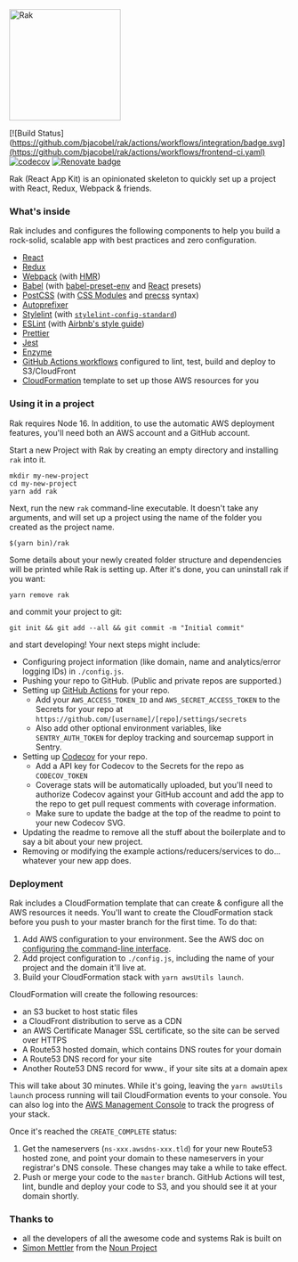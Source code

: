 <img src="https://rak.bjacobel.com/logo.svg" alt="Rak" width="200px">

[![Build Status](https://github.com/bjacobel/rak/actions/workflows/integration/badge.svg](https://github.com/bjacobel/rak/actions/workflows/frontend-ci.yaml) [![codecov](https://codecov.io/gh/bjacobel/rak/branch/master/graph/badge.svg)](https://codecov.io/gh/bjacobel/rak) [![Renovate badge](https://badges.renovateapi.com/github/bjacobel/rak)](https://renovatebot.com/)

Rak (React App Kit) is an opinionated skeleton to quickly set up a project with React, Redux, Webpack & friends.

### What's inside

Rak includes and configures the following components to help you build a rock-solid, scalable app with best practices and zero configuration.

- [React](https://facebook.github.io/react/)
- [Redux](http://redux.js.org/)
- [Webpack](https://webpack.github.io/) (with [HMR](https://webpack.github.io/docs/hot-module-replacement.html))
- [Babel](https://babeljs.io/) (with [babel-preset-env](https://github.com/babel/babel-preset-env) and [React](http://babeljs.io/docs/plugins/preset-react/) presets)
- [PostCSS](http://postcss.org/) (with [CSS Modules](https://github.com/css-modules/css-modules) and [precss](https://github.com/jonathantneal/precss) syntax)
- [Autoprefixer](https://github.com/postcss/autoprefixer)
- [Stylelint](http://stylelint.io/) (with [`stylelint-config-standard`](https://github.com/stylelint/stylelint-config-standard))
- [ESLint](http://eslint.org/) (with [Airbnb's style guide](http://airbnb.io/javascript/))
- [Prettier](https://prettier.io/)
- [Jest](https://facebook.github.io/jest/)
- [Enzyme](http://airbnb.io/enzyme/)
- [GitHub Actions workflows](https://docs.github.com/en/actions/learn-github-actions) configured to lint, test, build and deploy to S3/CloudFront
- [CloudFormation](https://aws.amazon.com/cloudformation/) template to set up those AWS resources for you

### Using it in a project

Rak requires Node 16. In addition, to use the automatic AWS deployment features, you'll need both an AWS account and a GitHub account.

Start a new Project with Rak by creating an empty directory and installing `rak` into it.

    mkdir my-new-project
    cd my-new-project
    yarn add rak

Next, run the new `rak` command-line executable. It doesn't take any arguments, and will set up a project using the name of the folder you created as the project name.

    $(yarn bin)/rak

Some details about your newly created folder structure and dependencies will be printed while Rak is setting up. After it's done, you can uninstall rak if you want:

    yarn remove rak

and commit your project to git:

    git init && git add --all && git commit -m "Initial commit"

and start developing! Your next steps might include:

- Configuring project information (like domain, name and analytics/error logging IDs) in `./config.js`.
- Pushing your repo to GitHub. (Public and private repos are supported.)
- Setting up [GitHub Actions](https://github.com/features/actions) for your repo.
  - Add your `AWS_ACCESS_TOKEN_ID` and `AWS_SECRET_ACCESS_TOKEN` to the Secrets for your repo at `https://github.com/[username]/[repo]/settings/secrets`
  - Also add other optional environment variables, like `SENTRY_AUTH_TOKEN` for deploy tracking and sourcemap support in Sentry.
- Setting up [Codecov](https://codecov.io) for your repo.
  - Add a API key for Codecov to the Secrets for the repo as `CODECOV_TOKEN`
  - Coverage stats will be automatically uploaded, but you'll need to authorize Codecov against your GitHub account and add the app to the repo to get pull request comments with coverage information.
  - Make sure to update the badge at the top of the readme to point to your new Codecov SVG.
- Updating the readme to remove all the stuff about the boilerplate and to say a bit about your new project.
- Removing or modifying the example actions/reducers/services to do... whatever your new app does.

### Deployment

Rak includes a CloudFormation template that can create & configure all the AWS resources it needs. You'll want to create the CloudFormation stack before you push to your master branch for the first time. To do that:

1. Add AWS configuration to your environment. See the AWS doc on [configuring the command-line interface](http://docs.aws.amazon.com/cli/latest/userguide/cli-chap-getting-started.html).
2. Add project configuration to `./config.js`, including the name of your project and the domain it'll live at.
3. Build your CloudFormation stack with `yarn awsUtils launch`.

CloudFormation will create the following resources:

- an S3 bucket to host static files
- a CloudFront distribution to serve as a CDN
- an AWS Certificate Manager SSL certificate, so the site can be served over HTTPS
- A Route53 hosted domain, which contains DNS routes for your domain
- A Route53 DNS record for your site
- Another Route53 DNS record for www.<yoursite>, if your site sits at a domain apex

This will take about 30 minutes. While it's going, leaving the `yarn awsUtils launch` process running will tail CloudFormation events to your console. You can also log into the [AWS Management Console](https://console.aws.amazon.com/cloudformation/home#/stacks?filter=active) to track the progress of your stack.

Once it's reached the `CREATE_COMPLETE` status:

1. Get the nameservers (`ns-xxx.awsdns-xxx.tld`) for your new Route53 hosted zone, and point your domain to these nameservers in your registrar's DNS console. These changes may take a while to take effect.
2. Push or merge your code to the `master` branch. GitHub Actions will test, lint, bundle and deploy your code to S3, and you should see it at your domain shortly.

### Thanks to

- all the developers of all the awesome code and systems Rak is built on
- [Simon Mettler](https://thenounproject.com/search/?q=rocket&i=113198) from the [Noun Project](https://thenounproject.com/search/?q=rocket&i=113198)
